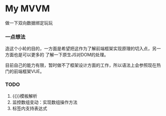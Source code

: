 # My MVVM
做一下双向数据绑定玩玩

### 一点想法

造这个小轮的目的，一方面是希望把这作为了解前端框架实现原理的切入点，另一方面也是可以更多的
了解一下原生JS对DOM的处理。

目前自己的能力有限，暂时做不了框架设计方面的工作，所以语法上会参照现在热门的前端框架VUE。

### TODO

1. {{}}模板解析
2. 监控数组变动：实现数组操作方法
3. 标签内支持表达式


<!--
双向数据绑定的主要作用是实现数据与视图的连接，在前端MVVM框架中算是一个比较重要的组成部分了。
但是双向数据绑定本身其实并不是关键，因为原生的js在一定程度上就是双向绑定的，
js代码通过dom操作控制html结构，而html发生改变时，也可以带动相应的对象属性改变。-->
